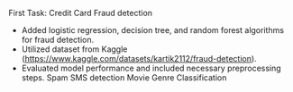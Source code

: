First Task: Credit Card Fraud detection
- Added logistic regression, decision tree, and random forest algorithms for fraud detection.
- Utilized dataset from Kaggle (https://www.kaggle.com/datasets/kartik2112/fraud-detection).
- Evaluated model performance and included necessary preprocessing steps.
Spam SMS detection
Movie Genre Classification
